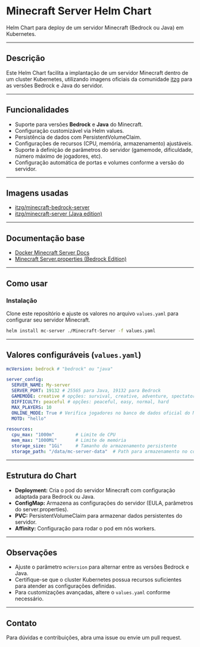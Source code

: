 # Minecraft Server Helm Chart

Helm Chart para deploy de um servidor Minecraft (Bedrock ou Java) em Kubernetes.

---

## Descrição

Este Helm Chart facilita a implantação de um servidor Minecraft dentro de um cluster Kubernetes, utilizando imagens oficiais da comunidade [itzg](https://hub.docker.com/u/itzg) para as versões Bedrock e Java do servidor.

---

## Funcionalidades

- Suporte para versões **Bedrock** e **Java** do Minecraft.
- Configuração customizável via Helm values.
- Persistência de dados com PersistentVolumeClaim.
- Configurações de recursos (CPU, memória, armazenamento) ajustáveis.
- Suporte à definição de parâmetros do servidor (gamemode, dificuldade, número máximo de jogadores, etc).
- Configuração automática de portas e volumes conforme a versão do servidor.

---

## Imagens usadas

- [itzg/minecraft-bedrock-server](https://hub.docker.com/r/itzg/minecraft-bedrock-server)
- [itzg/minecraft-server (Java edition)](https://hub.docker.com/r/itzg/minecraft-server)

---

## Documentação base

- [Docker Minecraft Server Docs](https://docker-minecraft-server.readthedocs.io/en/latest/)
- [Minecraft Server.properties (Bedrock Edition)](https://minecraft.fandom.com/wiki/Server.properties#Bedrock_Edition_3)

---

## Como usar

### Instalação

Clone este repositório e ajuste os valores no arquivo `values.yaml` para configurar seu servidor Minecraft.

```bash
helm install mc-server ./Minecraft-Server -f values.yaml
```

---

## Valores configuráveis (`values.yaml`)

```yaml
mcVersion: bedrock # "bedrock" ou "java"

server_config:
  SERVER_NAME: My-server
  SERVER_PORT: 19132 # 25565 para Java, 19132 para Bedrock
  GAMEMODE: creative # opções: survival, creative, adventure, spectator
  DIFFICULTY: peaceful # opções: peaceful, easy, normal, hard
  MAX_PLAYERS: 10
  ONLINE_MODE: True # Verifica jogadores no banco de dados oficial do Minecraft
  MOTD: "hello"

resources:
  cpu_max: "1000m"        # Limite de CPU
  mem_max: "1000Mi"       # Limite de memória
  storage_size: "1Gi"     # Tamanho do armazenamento persistente
  storage_path: "/data/mc-server-data"  # Path para armazenamento no container
```

---

## Estrutura do Chart

- **Deployment:** Cria o pod do servidor Minecraft com configuração adaptada para Bedrock ou Java.
- **ConfigMap:** Armazena as configurações do servidor (EULA, parâmetros do server.properties).
- **PVC:** PersistentVolumeClaim para armazenar dados persistentes do servidor.
- **Affinity:** Configuração para rodar o pod em nós workers.

---

## Observações

- Ajuste o parâmetro `mcVersion` para alternar entre as versões Bedrock e Java.
- Certifique-se que o cluster Kubernetes possua recursos suficientes para atender as configurações definidas.
- Para customizações avançadas, altere o `values.yaml` conforme necessário.

---

## Contato

Para dúvidas e contribuições, abra uma issue ou envie um pull request.
